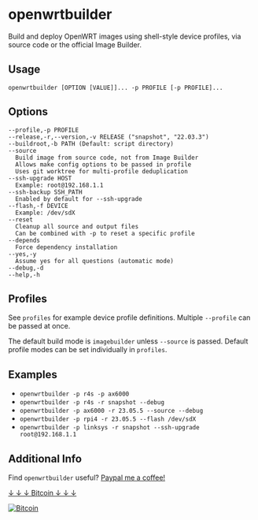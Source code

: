# openwrtbuilder

Build and deploy OpenWRT images using shell-style device profiles, via source code or the official Image Builder.

## Usage

`openwrtbuilder [OPTION [VALUE]]... -p PROFILE [-p PROFILE]...`

## Options

```(text)
--profile,-p PROFILE
--release,-r,--version,-v RELEASE ("snapshot", "22.03.3")
--buildroot,-b PATH (Default: script directory)
--source
  Build image from source code, not from Image Builder
  Allows make config options to be passed in profile
  Uses git worktree for multi-profile deduplication
--ssh-upgrade HOST
  Example: root@192.168.1.1
--ssh-backup SSH_PATH
  Enabled by default for --ssh-upgrade
--flash,-f DEVICE
  Example: /dev/sdX
--reset
  Cleanup all source and output files
  Can be combined with -p to reset a specific profile
--depends
  Force dependency installation
--yes,-y
  Assume yes for all questions (automatic mode)
--debug,-d
--help,-h
```

## Profiles

See `profiles` for example device profile definitions. Multiple `--profile` can be passed at once.

The default build mode is  `imagebuilder` unless `--source` is passed. Default profile modes can be set individually in `profiles`.

## Examples

* `openwrtbuilder -p r4s -p ax6000`
* `openwrtbuilder -p r4s -r snapshot --debug`
* `openwrtbuilder -p ax6000 -r 23.05.5 --source --debug`
* `openwrtbuilder -p rpi4 -r 23.05.5 --flash /dev/sdX`
* `openwrtbuilder -p linksys -r snapshot --ssh-upgrade root@192.168.1.1`

## Additional Info

Find `openwrtbuilder` useful? [Paypal me a coffee!](https://paypal.me/bryanroessler)

[↓ ↓ ↓ Bitcoin ↓ ↓ ↓](bitcoin:bc1q7wy0kszjavgcrvkxdg7mf3s6rh506rasnhfa4a)

[![Bitcoin](https://repos.bryanroessler.com/files/bc1q7wy0kszjavgcrvkxdg7mf3s6rh506rasnhfa4a.png)](bitcoin:bc1q7wy0kszjavgcrvkxdg7mf3s6rh506rasnhfa4a)
